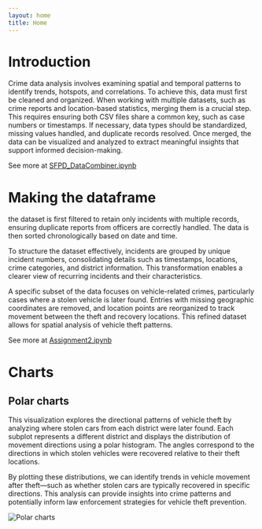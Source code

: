 ```yaml
---
layout: home
title: Home
---
```


# Introduction
Crime data analysis involves examining spatial and temporal patterns to identify trends, hotspots, and correlations. To achieve this, data must first be cleaned and organized. When working with multiple datasets, such as crime reports and location-based statistics, merging them is a crucial step. This requires ensuring both CSV files share a common key, such as case numbers or timestamps. If necessary, data types should be standardized, missing values handled, and duplicate records resolved. Once merged, the data can be visualized and analyzed to extract meaningful insights that support informed decision-making.

<!-- TODO change the link -->
See more at [SFPD_DataCombiner.ipynb](SFPD_DataCombiner.ipynb)

# Making the dataframe

the dataset is first filtered to retain only incidents with multiple records, ensuring duplicate reports from officers are correctly handled. The data is then sorted chronologically based on date and time.

To structure the dataset effectively, incidents are grouped by unique incident numbers, consolidating details such as timestamps, locations, crime categories, and district information. This transformation enables a clearer view of recurring incidents and their characteristics.

A specific subset of the data focuses on vehicle-related crimes, particularly cases where a stolen vehicle is later found. Entries with missing geographic coordinates are removed, and location points are reorganized to track movement between the theft and recovery locations. This refined dataset allows for spatial analysis of vehicle theft patterns.

<!-- TODO change the link -->
See more at [Assignment2.ipynb](SFPD_DataCombiner.ipynb)

# Charts
## Polar charts

This visualization explores the directional patterns of vehicle theft by analyzing where stolen cars from each district were later found. Each subplot represents a different district and displays the distribution of movement directions using a polar histogram. The angles correspond to the directions in which stolen vehicles were recovered relative to their theft locations.

By plotting these distributions, we can identify trends in vehicle movement after theft—such as whether stolen cars are typically recovered in specific directions. This analysis can provide insights into crime patterns and potentially inform law enforcement strategies for vehicle theft prevention.

![Polar charts](/assets/images/polars.png)

<!-- ![Alt text](/assets/images/polars.png) -->